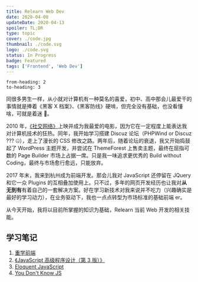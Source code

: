 ```yaml
---
title: Relearn Web Dev
date: 2020-04-08
updateDate: 2020-04-13
spoiler: TL;DR
type: topic
cover: ./code.jpg
thumbnail: ./code.svg
logo: ./code.svg
status: In Progress
badge: Featured
tags: ['Frontend', 'Web Dev']
---
```


```toc
from-heading: 2
to-heading: 3
```

同很多男生一样，从小就对计算机有一种莫名的喜爱，初中、高中那会儿最爱干的事情就是捧着《黑客 X 档案》、《黑客防线》硬啃，但完全没有基础，也没看懂啥，可就是着迷 🤣。

2010 年，[《社交网络》](https://www.rottentomatoes.com/m/the_social_network)上映并成为我最爱的电影，因为它在一定程度上能表达我对计算机技术的狂热。同年，我开始学习搭建 Discuz 论坛（PHPWind or Discuz ??? 🤐），走上了漫长的 CSS 修改之路。两年后，随着论坛的衰退，我又开始捣鼓起了 WordPress 主题开发，并尝试在 ThemeForest 上售卖主题，最终在屈指可数的 Page Builder 市场上占据一席。只是我一味追求更优秀的 Build without Coding，最终与市场愈行愈远，只能放弃。

2017 年末，我来到杭州成为前端开发。那会儿我对 JavaScript 还停留在 JQuery 和它一众 Plugins 的互相叠加使用上。只不过，多年的网页开发经历也让我对**从无到有**有着自己的一套解决方案。好在学习新技术对我来说并不吃力（兴趣确实是最好的学习动力），在业务驱动下，我也一点点转型为市场标准的基础前端 er。

从今天开始，我将以目前所掌握的知识为基础，Relearn 当前 Web 开发的相关技能。

## 学习笔记

1. [重学前端](/notes/relearn-frontend)
2. [《JavaScript 高级程序设计（第 3 版）》](/notes/professional-javascript-for-web-developers)
3. [Eloquent JavaScript](/notes/eloquent-javascript)
4. [You Don't Know JS](/notes/you-dont-know-js)

<!-- 5. [web.dev](https://web.dev/) -->



